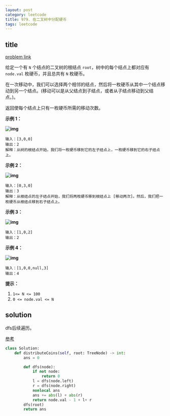 ```yaml
---
layout: post
category: leetcode
title: 979. 在二叉树中分配硬币
tags: leetcode
---
```

## title
[problem link](https://leetcode-cn.com/problems/distribute-coins-in-binary-tree/)

给定一个有 `N` 个结点的二叉树的根结点 `root`，树中的每个结点上都对应有 `node.val` 枚硬币，并且总共有 `N` 枚硬币。

在一次移动中，我们可以选择两个相邻的结点，然后将一枚硬币从其中一个结点移动到另一个结点。(移动可以是从父结点到子结点，或者从子结点移动到父结点。)。

返回使每个结点上只有一枚硬币所需的移动次数。

 

**示例 1：**

**![img](https://assets.leetcode-cn.com/aliyun-lc-upload/uploads/2019/01/19/tree1.png)**

```
输入：[3,0,0]
输出：2
解释：从树的根结点开始，我们将一枚硬币移到它的左子结点上，一枚硬币移到它的右子结点上。
```

**示例 2：**

**![img](https://assets.leetcode-cn.com/aliyun-lc-upload/uploads/2019/01/19/tree2.png)**

```
输入：[0,3,0]
输出：3
解释：从根结点的左子结点开始，我们将两枚硬币移到根结点上 [移动两次]。然后，我们把一枚硬币从根结点移到右子结点上。
```

**示例 3：**

**![img](https://assets.leetcode-cn.com/aliyun-lc-upload/uploads/2019/01/19/tree3.png)**

```
输入：[1,0,2]
输出：2
```

**示例 4：**

**![img](https://assets.leetcode-cn.com/aliyun-lc-upload/uploads/2019/01/19/tree4.png)**

```
输入：[1,0,0,null,3]
输出：4
```

 

**提示：**

1. `1<= N <= 100`
2. `0 <= node.val <= N`

## solution

dfs后续遍历。

[参考](https://leetcode-cn.com/problems/distribute-coins-in-binary-tree/solution/hou-xu-bian-li-cong-dang-qian-jie-dian-na-chu-node/)

```python
class Solution:
    def distributeCoins(self, root: TreeNode) -> int:
        ans = 0

        def dfs(node):
            if not node:
                return 0
            l = dfs(node.left)
            r = dfs(node.right)
            nonlocal ans
            ans += abs(l) + abs(r)
            return node.val - 1 + l+ r
        dfs(root)
        return ans

```


